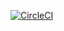 [![CircleCI](https://circleci.com/gh/danielcziegler/nbpc-vue/tree/main.svg?style=svg&circle-token=53fba7c6b40b14e2a6453988a14d5db2833f9bcf)](https://circleci.com/gh/danielcziegler/nbpc-vue/tree/main)